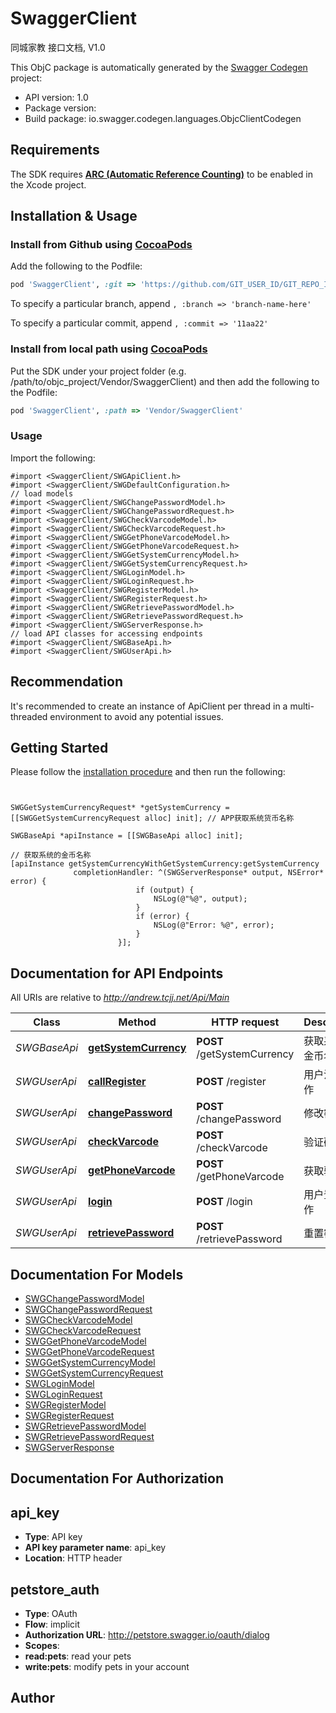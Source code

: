 # SwaggerClient

同城家教 接口文档, V1.0

This ObjC package is automatically generated by the [Swagger Codegen](https://github.com/swagger-api/swagger-codegen) project:

- API version: 1.0
- Package version: 
- Build package: io.swagger.codegen.languages.ObjcClientCodegen

## Requirements

The SDK requires [**ARC (Automatic Reference Counting)**](http://stackoverflow.com/questions/7778356/how-to-enable-disable-automatic-reference-counting) to be enabled in the Xcode project.

## Installation & Usage
### Install from Github using [CocoaPods](https://cocoapods.org/)

Add the following to the Podfile:

```ruby
pod 'SwaggerClient', :git => 'https://github.com/GIT_USER_ID/GIT_REPO_ID.git'
```

To specify a particular branch, append `, :branch => 'branch-name-here'`

To specify a particular commit, append `, :commit => '11aa22'`

### Install from local path using [CocoaPods](https://cocoapods.org/)

Put the SDK under your project folder (e.g. /path/to/objc_project/Vendor/SwaggerClient) and then add the following to the Podfile:

```ruby
pod 'SwaggerClient', :path => 'Vendor/SwaggerClient'
```

### Usage

Import the following:

```objc
#import <SwaggerClient/SWGApiClient.h>
#import <SwaggerClient/SWGDefaultConfiguration.h>
// load models
#import <SwaggerClient/SWGChangePasswordModel.h>
#import <SwaggerClient/SWGChangePasswordRequest.h>
#import <SwaggerClient/SWGCheckVarcodeModel.h>
#import <SwaggerClient/SWGCheckVarcodeRequest.h>
#import <SwaggerClient/SWGGetPhoneVarcodeModel.h>
#import <SwaggerClient/SWGGetPhoneVarcodeRequest.h>
#import <SwaggerClient/SWGGetSystemCurrencyModel.h>
#import <SwaggerClient/SWGGetSystemCurrencyRequest.h>
#import <SwaggerClient/SWGLoginModel.h>
#import <SwaggerClient/SWGLoginRequest.h>
#import <SwaggerClient/SWGRegisterModel.h>
#import <SwaggerClient/SWGRegisterRequest.h>
#import <SwaggerClient/SWGRetrievePasswordModel.h>
#import <SwaggerClient/SWGRetrievePasswordRequest.h>
#import <SwaggerClient/SWGServerResponse.h>
// load API classes for accessing endpoints
#import <SwaggerClient/SWGBaseApi.h>
#import <SwaggerClient/SWGUserApi.h>

```

## Recommendation

It's recommended to create an instance of ApiClient per thread in a multi-threaded environment to avoid any potential issues.

## Getting Started

Please follow the [installation procedure](#installation--usage) and then run the following:

```objc


SWGGetSystemCurrencyRequest* *getSystemCurrency = [[SWGGetSystemCurrencyRequest alloc] init]; // APP获取系统货币名称

SWGBaseApi *apiInstance = [[SWGBaseApi alloc] init];

// 获取系统的金币名称
[apiInstance getSystemCurrencyWithGetSystemCurrency:getSystemCurrency
              completionHandler: ^(SWGServerResponse* output, NSError* error) {
                            if (output) {
                                NSLog(@"%@", output);
                            }
                            if (error) {
                                NSLog(@"Error: %@", error);
                            }
                        }];

```

## Documentation for API Endpoints

All URIs are relative to *http://andrew.tcjj.net/Api/Main*

Class | Method | HTTP request | Description
------------ | ------------- | ------------- | -------------
*SWGBaseApi* | [**getSystemCurrency**](docs/SWGBaseApi.md#getsystemcurrency) | **POST** /getSystemCurrency | 获取系统的金币名称
*SWGUserApi* | [**callRegister**](docs/SWGUserApi.md#callregister) | **POST** /register | 用户注册操作
*SWGUserApi* | [**changePassword**](docs/SWGUserApi.md#changepassword) | **POST** /changePassword | 修改密码
*SWGUserApi* | [**checkVarcode**](docs/SWGUserApi.md#checkvarcode) | **POST** /checkVarcode | 验证码校验
*SWGUserApi* | [**getPhoneVarcode**](docs/SWGUserApi.md#getphonevarcode) | **POST** /getPhoneVarcode | 获取验证码
*SWGUserApi* | [**login**](docs/SWGUserApi.md#login) | **POST** /login | 用户登录操作
*SWGUserApi* | [**retrievePassword**](docs/SWGUserApi.md#retrievepassword) | **POST** /retrievePassword | 重置密码


## Documentation For Models

 - [SWGChangePasswordModel](docs/SWGChangePasswordModel.md)
 - [SWGChangePasswordRequest](docs/SWGChangePasswordRequest.md)
 - [SWGCheckVarcodeModel](docs/SWGCheckVarcodeModel.md)
 - [SWGCheckVarcodeRequest](docs/SWGCheckVarcodeRequest.md)
 - [SWGGetPhoneVarcodeModel](docs/SWGGetPhoneVarcodeModel.md)
 - [SWGGetPhoneVarcodeRequest](docs/SWGGetPhoneVarcodeRequest.md)
 - [SWGGetSystemCurrencyModel](docs/SWGGetSystemCurrencyModel.md)
 - [SWGGetSystemCurrencyRequest](docs/SWGGetSystemCurrencyRequest.md)
 - [SWGLoginModel](docs/SWGLoginModel.md)
 - [SWGLoginRequest](docs/SWGLoginRequest.md)
 - [SWGRegisterModel](docs/SWGRegisterModel.md)
 - [SWGRegisterRequest](docs/SWGRegisterRequest.md)
 - [SWGRetrievePasswordModel](docs/SWGRetrievePasswordModel.md)
 - [SWGRetrievePasswordRequest](docs/SWGRetrievePasswordRequest.md)
 - [SWGServerResponse](docs/SWGServerResponse.md)


## Documentation For Authorization


## api_key

- **Type**: API key
- **API key parameter name**: api_key
- **Location**: HTTP header

## petstore_auth

- **Type**: OAuth
- **Flow**: implicit
- **Authorization URL**: http://petstore.swagger.io/oauth/dialog
- **Scopes**: 
 - **read:pets**: read your pets
 - **write:pets**: modify pets in your account


## Author




